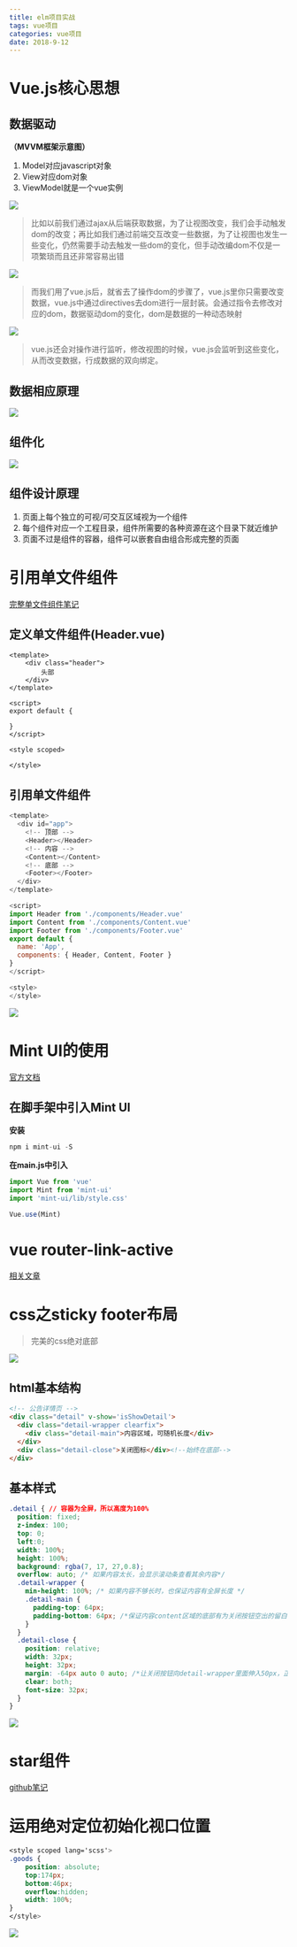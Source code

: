 ```yaml
---
title: elm项目实战
tags: vue项目
categories: vue项目
date: 2018-9-12
---
```


# Vue.js核心思想

## 数据驱动

**（MVVM框架示意图）**

1. Model对应javascript对象
2. View对应dom对象
3. ViewModel就是一个vue实例

![](/mdImg/elm项目实战2.png)

<!--more-->

> 比如以前我们通过ajax从后端获取数据，为了让视图改变，我们会手动触发 dom的改变；再比如我们通过前端交互改变一些数据，为了让视图也发生一些变化，仍然需要手动去触发一些dom的变化，但手动改编dom不仅是一项繁琐而且还非常容易出错

![](/mdImg/elm项目实战1.png)

> 而我们用了vue.js后，就省去了操作dom的步骤了，vue.js里你只需要改变数据，vue.js中通过directives去dom进行一层封装。会通过指令去修改对应的dom，数据驱动dom的变化，dom是数据的一种动态映射

![](/mdImg/elm项目实战3.png)

> vue.js还会对操作进行监听，修改视图的时候，vue.js会监听到这些变化，从而改变数据，行成数据的双向绑定。

## 数据相应原理

![](/mdImg/elm项目实战4.png)

## 组件化

![](/mdImg/elm项目实战5.png)

## 组件设计原理

1. 页面上每个独立的可视/可交互区域视为一个组件
2. 每个组件对应一个工程目录，组件所需要的各种资源在这个目录下就近维护
3. 页面不过是组件的容器，组件可以嵌套自由组合形成完整的页面

# 引用单文件组件

[完整单文件组件笔记](http://localhost:4000/2018/09/03/vue%E5%8D%95%E6%96%87%E4%BB%B6%E7%BB%84%E4%BB%B6/)

## 定义单文件组件(Header.vue)

```vue
<template>
    <div class="header">
        头部
    </div>
</template>

<script>
export default {

}
</script>

<style scoped>

</style>
```

## 引用单文件组件

```js
<template>
  <div id="app">
    <!-- 顶部 -->
    <Header></Header>
    <!-- 内容 -->
    <Content></Content>
    <!-- 底部 -->
    <Footer></Footer>
  </div>
</template>

<script>
import Header from './components/Header.vue'
import Content from './components/Content.vue'
import Footer from './components/Footer.vue'
export default {
  name: 'App',
  components: { Header, Content, Footer }
}
</script>

<style>
</style>
```

![](/mdImg/单文件组件1.png)

# Mint UI的使用

[官方文档](https://mint-ui.github.io/docs/#/zh-cn2)

## 在脚手架中引入Mint UI

**安装**

```js
npm i mint-ui -S
```

**在main.js中引入**

```js
import Vue from 'vue'
import Mint from 'mint-ui'
import 'mint-ui/lib/style.css'

Vue.use(Mint)
```

# vue router-link-active

[相关文章](https://blog.csdn.net/tanga842428/article/details/53052970)

# css之sticky footer布局

> 完美的css绝对底部

![](/mdImg/elm项目实战7.png)

## html基本结构

```html
<!-- 公告详情页 -->
<div class="detail" v-show='isShowDetail'>
  <div class="detail-wrapper clearfix">
    <div class="detail-main">内容区域，可随机长度</div>
  </div>
  <div class="detail-close">关闭图标</div><!--始终在底部-->
</div>
```

## 基本样式

```css
.detail { // 容器为全屏，所以高度为100%
  position: fixed;
  z-index: 100;
  top: 0;
  left:0;
  width: 100%;
  height: 100%;
  background: rgba(7, 17, 27,0.8);
  overflow: auto; /* 如果内容太长，会显示滚动条查看其余内容*/
  .detail-wrapper {
    min-height: 100%; /* 如果内容不够长时，也保证内容有全屏长度 */
    .detail-main {
      padding-top: 64px;
      padding-bottom: 64px; /*保证内容content区域的底部有为关闭按钮空出的留白*/
    }
  }
  .detail-close {
    position: relative;
    width: 32px;
    height: 32px;
    margin: -64px auto 0 auto; /*让关闭按钮向detail-wrapper里面伸入50px，正好把内容区的50px空白补上*/
    clear: both;
    font-size: 32px;
  }
}
```

![](/mdImg/elm项目实战6.png)

# star组件

[github笔记](https://github.com/BryantOut/starComponent)

# 运用绝对定位初始化视口位置

```css
<style scoped lang='scss'>
.goods {
    position: absolute;
    top:174px;
    bottom:46px;
  	overflow:hidden;
  	width: 100%;
}
</style>
```

![](/mdImg/elm项目实战8.png)

